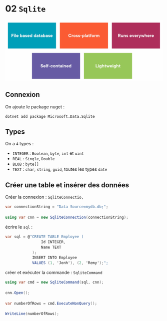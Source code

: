 # 02 `Sqlite`

<img src="assets/sqlite-advantage.png" alt="sqlite-advantage" style="zoom:50%;" />



## Connexion

On ajoute le package nuget :

```
dotnet add package Microsoft.Data.Sqlite
```



## Types

On a `4` types :

- `INTEGER` : `Boolean`, `byte`,  `int` et `uint`
- `REAL` : `Single`, `Double`
- `BLOB` : `byte[]`
- `TEXT` : `char`, `string`, `guid`, toutes les types `date`



## Créer une table et insérer des données

Créer la connexion : `SqliteConnectio,`

```cs
var connectionString = "Data Source=mydb.db;";

using var cnn = new SqliteConnection(connectionString);
```

écrire le `sql` :

```cs
var sql = @"CREATE TABLE Employee (
    			Id INTEGER,
    			Name TEXT
			);
			INSERT INTO Employee 
			VALUES (1, 'Jonh'), (2, 'Remy');";
```

créer et exécuter la commande : `SqliteCommand`

```cs
using var cmd = new SqliteCommand(sql, cnn);

cnn.Open();

var numberOfRows = cmd.ExecuteNonQuery();

WriteLine(numberOfRows);
```

